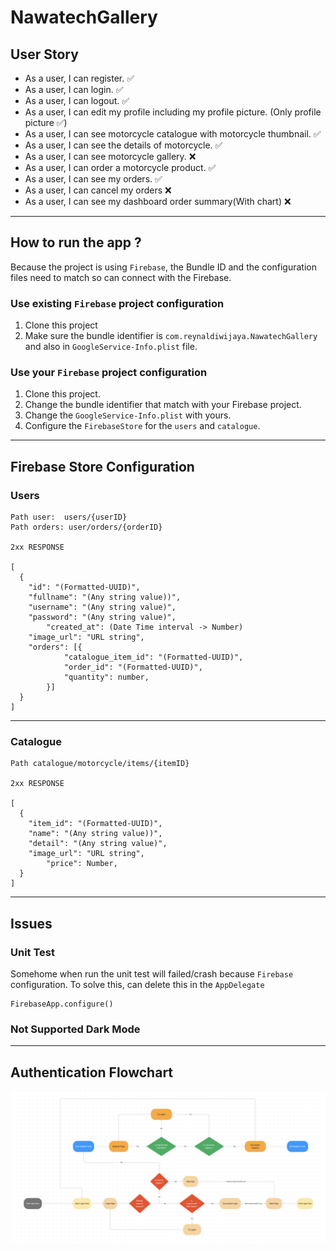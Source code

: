 # NawatechGallery

## User Story

- As a user, I can register. ✅
- As a user, I can login. ✅
- As a user, I can logout. ✅
- As a user, I can edit my profile including my profile picture. (Only profile picture ✅)
- As a user, I can see motorcycle catalogue with motorcycle thumbnail. ✅
- As a user, I can see the details of motorcycle. ✅
- As a user, I can see motorcycle gallery. ❌
- As a user, I can order a motorcycle product. ✅
- As a user, I can see my orders. ✅
- As a user, I can cancel my orders ❌
- As a user, I can see my dashboard order summary(With chart) ❌

---

## How to run the app ?

Because the project is using `Firebase`, the Bundle ID and the configuration files need to match so can connect with the Firebase.

### Use existing `Firebase` project configuration
1. Clone this project
2. Make sure the bundle identifier is `com.reynaldiwijaya.NawatechGallery` and also in `GoogleService-Info.plist` file.

### Use your `Firebase` project configuration
1. Clone this project.
2. Change the bundle identifier that match with your Firebase project.
3. Change the `GoogleService-Info.plist` with yours.
4. Configure the `FirebaseStore` for the `users` and `catalogue`.

---

## Firebase Store Configuration

### Users

```
Path user:  users/{userID}
Path orders: user/orders/{orderID}

2xx RESPONSE

[
  {
	"id": "(Formatted-UUID)",
	"fullname": "(Any string value))",
	"username": "(Any string value)",
	"password": "(Any string value)",
    	"created_at": (Date Time interval -> Number)
	"image_url": "URL string",
	"orders": [{
        	"catalogue_item_id": "(Formatted-UUID)",
        	"order_id": "(Formatted-UUID)",  
        	"quantity": number,
      	}]
  }
]
```

---

### Catalogue

```
Path catalogue/motorcycle/items/{itemID}

2xx RESPONSE

[
  {
	"item_id": "(Formatted-UUID)",
	"name": "(Any string value))",
	"detail": "(Any string value)",
	"image_url": "URL string",
    	"price": Number,
  }
]
```

---

## Issues

### Unit Test

Somehome when run the unit test will failed/crash because `Firebase` configuration. To solve this, can delete this in the `AppDelegate`

```
FirebaseApp.configure()
```

### Not Supported Dark Mode

---

## Authentication Flowchart

![](authentication-flowchart.png)
